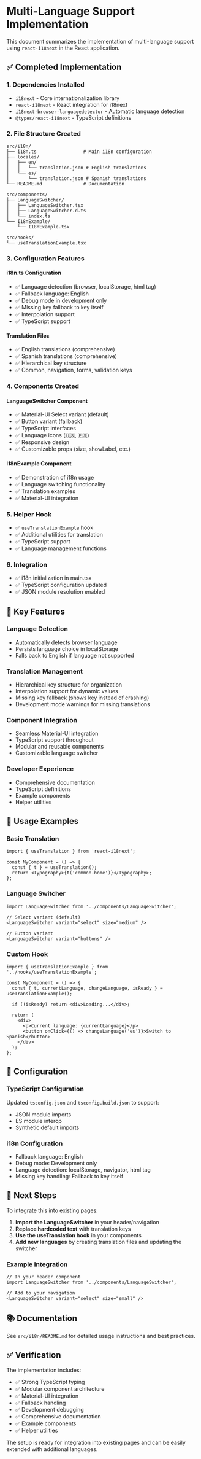 # Multi-Language Support Implementation

This document summarizes the implementation of multi-language support using `react-i18next` in the React application.

## ✅ Completed Implementation

### 1. Dependencies Installed
- `i18next` - Core internationalization library
- `react-i18next` - React integration for i18next
- `i18next-browser-languagedetector` - Automatic language detection
- `@types/react-i18next` - TypeScript definitions

### 2. File Structure Created
```
src/i18n/
├── i18n.ts                 # Main i18n configuration
├── locales/
│   ├── en/
│   │   └── translation.json # English translations
│   └── es/
│       └── translation.json # Spanish translations
└── README.md               # Documentation

src/components/
├── LanguageSwitcher/
│   ├── LanguageSwitcher.tsx
│   ├── LanguageSwitcher.d.ts
│   └── index.ts
└── I18nExample/
    └── I18nExample.tsx

src/hooks/
└── useTranslationExample.tsx
```

### 3. Configuration Features

#### i18n.ts Configuration
- ✅ Language detection (browser, localStorage, html tag)
- ✅ Fallback language: English
- ✅ Debug mode in development only
- ✅ Missing key fallback to key itself
- ✅ Interpolation support
- ✅ TypeScript support

#### Translation Files
- ✅ English translations (comprehensive)
- ✅ Spanish translations (comprehensive)
- ✅ Hierarchical key structure
- ✅ Common, navigation, forms, validation keys

### 4. Components Created

#### LanguageSwitcher Component
- ✅ Material-UI Select variant (default)
- ✅ Button variant (fallback)
- ✅ TypeScript interfaces
- ✅ Language icons (🇺🇸, 🇪🇸)
- ✅ Responsive design
- ✅ Customizable props (size, showLabel, etc.)

#### I18nExample Component
- ✅ Demonstration of i18n usage
- ✅ Language switching functionality
- ✅ Translation examples
- ✅ Material-UI integration

### 5. Helper Hook
- ✅ `useTranslationExample` hook
- ✅ Additional utilities for translation
- ✅ TypeScript support
- ✅ Language management functions

### 6. Integration
- ✅ i18n initialization in main.tsx
- ✅ TypeScript configuration updated
- ✅ JSON module resolution enabled

## 🎯 Key Features

### Language Detection
- Automatically detects browser language
- Persists language choice in localStorage
- Falls back to English if language not supported

### Translation Management
- Hierarchical key structure for organization
- Interpolation support for dynamic values
- Missing key fallback (shows key instead of crashing)
- Development mode warnings for missing translations

### Component Integration
- Seamless Material-UI integration
- TypeScript support throughout
- Modular and reusable components
- Customizable language switcher

### Developer Experience
- Comprehensive documentation
- TypeScript definitions
- Example components
- Helper utilities

## 📝 Usage Examples

### Basic Translation
```tsx
import { useTranslation } from 'react-i18next';

const MyComponent = () => {
  const { t } = useTranslation();
  return <Typography>{t('common.home')}</Typography>;
};
```

### Language Switcher
```tsx
import LanguageSwitcher from '../components/LanguageSwitcher';

// Select variant (default)
<LanguageSwitcher variant="select" size="medium" />

// Button variant
<LanguageSwitcher variant="buttons" />
```

### Custom Hook
```tsx
import { useTranslationExample } from '../hooks/useTranslationExample';

const MyComponent = () => {
  const { t, currentLanguage, changeLanguage, isReady } = useTranslationExample();

  if (!isReady) return <div>Loading...</div>;

  return (
    <div>
      <p>Current language: {currentLanguage}</p>
      <button onClick={() => changeLanguage('es')}>Switch to Spanish</button>
    </div>
  );
};
```

## 🔧 Configuration

### TypeScript Configuration
Updated `tsconfig.json` and `tsconfig.build.json` to support:
- JSON module imports
- ES module interop
- Synthetic default imports

### i18n Configuration
- Fallback language: English
- Debug mode: Development only
- Language detection: localStorage, navigator, html tag
- Missing key handling: Fallback to key itself

## 🚀 Next Steps

To integrate this into existing pages:

1. **Import the LanguageSwitcher** in your header/navigation
2. **Replace hardcoded text** with translation keys
3. **Use the useTranslation hook** in your components
4. **Add new languages** by creating translation files and updating the switcher

### Example Integration
```tsx
// In your header component
import LanguageSwitcher from '../components/LanguageSwitcher';

// Add to your navigation
<LanguageSwitcher variant="select" size="small" />
```

## 📚 Documentation

See `src/i18n/README.md` for detailed usage instructions and best practices.

## ✅ Verification

The implementation includes:
- ✅ Strong TypeScript typing
- ✅ Modular component architecture
- ✅ Material-UI integration
- ✅ Fallback handling
- ✅ Development debugging
- ✅ Comprehensive documentation
- ✅ Example components
- ✅ Helper utilities

The setup is ready for integration into existing pages and can be easily extended with additional languages.